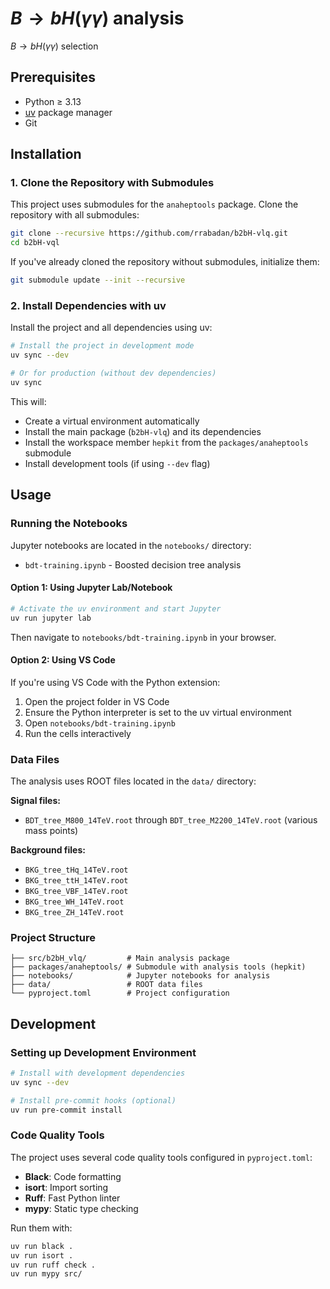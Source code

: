 # $B \to bH(\gamma\gamma)$ analysis

$B \to bH(\gamma\gamma)$ selection

## Prerequisites

- Python ≥ 3.13
- [uv](https://docs.astral.sh/uv/) package manager
- Git

## Installation

### 1. Clone the Repository with Submodules

This project uses submodules for the `anaheptools` package. Clone the repository with all submodules:

```bash
git clone --recursive https://github.com/rrabadan/b2bH-vlq.git
cd b2bH-vql
```

If you've already cloned the repository without submodules, initialize them:

```bash
git submodule update --init --recursive
```

### 2. Install Dependencies with uv

Install the project and all dependencies using uv:

```bash
# Install the project in development mode
uv sync --dev

# Or for production (without dev dependencies)
uv sync
```

This will:
- Create a virtual environment automatically
- Install the main package (`b2bH-vlq`) and its dependencies
- Install the workspace member `hepkit` from the `packages/anaheptools` submodule
- Install development tools (if using `--dev` flag)

## Usage

### Running the Notebooks

Jupyter notebooks are located in the `notebooks/` directory:

- `bdt-training.ipynb` - Boosted decision tree analysis


#### Option 1: Using Jupyter Lab/Notebook

```bash
# Activate the uv environment and start Jupyter
uv run jupyter lab
```

Then navigate to `notebooks/bdt-training.ipynb` in your browser.

#### Option 2: Using VS Code

If you're using VS Code with the Python extension:

1. Open the project folder in VS Code
2. Ensure the Python interpreter is set to the uv virtual environment
3. Open `notebooks/bdt-training.ipynb`
4. Run the cells interactively

### Data Files

The analysis uses ROOT files located in the `data/` directory:

**Signal files:**
- `BDT_tree_M800_14TeV.root` through `BDT_tree_M2200_14TeV.root` (various mass points)

**Background files:**
- `BKG_tree_tHq_14TeV.root`
- `BKG_tree_ttH_14TeV.root`
- `BKG_tree_VBF_14TeV.root`
- `BKG_tree_WH_14TeV.root`
- `BKG_tree_ZH_14TeV.root`

### Project Structure

```
├── src/b2bH_vlq/         # Main analysis package
├── packages/anaheptools/ # Submodule with analysis tools (hepkit)
├── notebooks/            # Jupyter notebooks for analysis
├── data/                 # ROOT data files
└── pyproject.toml        # Project configuration
```

## Development

### Setting up Development Environment

```bash
# Install with development dependencies
uv sync --dev

# Install pre-commit hooks (optional)
uv run pre-commit install
```

### Code Quality Tools

The project uses several code quality tools configured in `pyproject.toml`:

- **Black**: Code formatting
- **isort**: Import sorting
- **Ruff**: Fast Python linter
- **mypy**: Static type checking

Run them with:

```bash
uv run black .
uv run isort .
uv run ruff check .
uv run mypy src/
```
